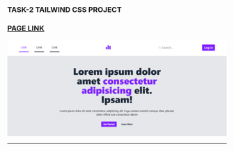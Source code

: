 
### TASK-2 TAILWIND CSS PROJECT
### [ PAGE LINK  ](https://neslihan1999ulug.github.io/Tailwind-CSS-Project--1/)

![ Page](./src/project-1.png)

---